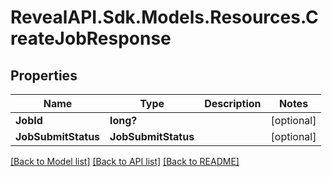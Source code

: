 # RevealAPI.Sdk.Models.Resources.CreateJobResponse
## Properties

Name | Type | Description | Notes
------------ | ------------- | ------------- | -------------
**JobId** | **long?** |  | [optional] 
**JobSubmitStatus** | **JobSubmitStatus** |  | [optional] 

[[Back to Model list]](../README.md#documentation-for-models) [[Back to API list]](../README.md#documentation-for-api-endpoints) [[Back to README]](../README.md)

